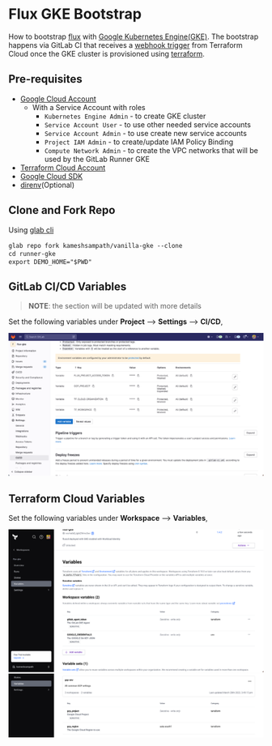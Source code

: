 # Flux GKE Bootstrap

How to bootstrap [flux](https://fluxcd.io) with [Google Kubernetes Engine(GKE)](https://cloud.google.com/kubernetes-engine). The bootstrap happens via GitLab CI that receives a [webhook trigger](https://docs.gitlab.com/ee/ci/triggers/#use-a-webhook-payload) from Terraform Cloud once the GKE cluster is provisioned using [terraform](https://terraform.build).

## Pre-requisites

- [Google Cloud Account](https://cloud.google.com)
  - With a Service Account with roles
    - `Kubernetes Engine Admin`  - to create GKE cluster
    - `Service Account User`     - to use other needed service accounts
    - `Service Account Admin`    - to use create new service accounts
    - `Project IAM Admin`        - to create/update IAM Policy Binding
    - `Compute Network Admin`    - to create the VPC networks that will be used by the GitLab Runner GKE
- [Terraform Cloud Account](https://app.terraform.io/public/signup/account)
- [Google Cloud SDK](https://cloud.google.com/sdk)
- [direnv](https://direnv.net)(Optional)

## Clone and Fork Repo

Using [glab cli](https://gitlab.com/gitlab-org/cli)

```shell
glab repo fork kameshsampath/vanilla-gke --clone
cd runner-gke
export DEMO_HOME="$PWD"
```

## GitLab CI/CD Variables

>**NOTE**: the section will be updated with more details

Set the following variables under **Project** --> **Settings** --> **CI/CD**,

![GitLab CI/CD Variables](/docs/images/gitlab-cicd-variables.png)

## Terraform Cloud Variables

Set the following variables under **Workspace** --> **Variables**,

![Terraform Variables](/docs/images/tfcloud-variables.png)
![Terraform Variables](/docs/images/tfcloud-variables-2.png)

